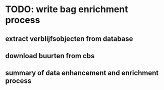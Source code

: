 # TODO: write bag enrichment process

## extract verblijfsobjecten from database

## download buurten from cbs

## summary of data enhancement and enrichment process